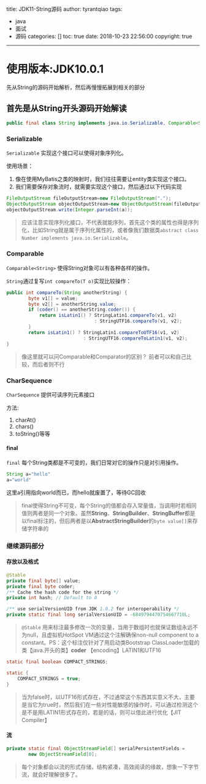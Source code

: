 title: JDK11-String源码
author: tyrantqiao
tags:
  - java
  - 面试
  - 源码
categories: []
toc: true
date: 2018-10-23 22:56:00
copyright: true
---

# 使用版本:JDK10.0.1

先从String的源码开始解析，然后再慢慢拓展到相关的部分

## 首先是从String开头源码开始解读

``` java
public final class String implements java.io.Serializable, Comparable<String>, CharSequence
```

### Serializable

`Serializable` 实现这个接口可以使得对象序列化。

使用场景：

1. 像在使用MyBatis之类的映射时，我们往往需要让entity类实现这个接口。
2. 我们需要保存对象流时，就需要实现这个接口，然后通过以下代码实现

``` java
FileOutputStream fileOutputStream=new FileOutputStream(".");
ObjectOutputStream objectOutputStream=new ObjectOutputStream(fileOutputStream);
objectOutputStream.write(Integer.parseInt(a));
```

> 应该注意实现序列化接口，不代表就能序列，首先这个类的属性也得是序列化，比如String就是属于序列化属性的，或者像我们数据类`abstract class Number implements java.io.Serializable`。

### Comparable

`Comparable<String>` 使得String对象可以有各种各样的操作。

`String`通过复写`int compareTo(T o)`实现比较操作：

``` java
public int compareTo(String anotherString) {
        byte v1[] = value;
        byte v2[] = anotherString.value;
        if (coder() == anotherString.coder()) {
            return isLatin1() ? StringLatin1.compareTo(v1, v2)
                                : StringUTF16.compareTo(v1, v2);
        }
        return isLatin1() ? StringLatin1.compareToUTF16(v1, v2)
                            : StringUTF16.compareToLatin1(v1, v2);
}
```

> 像这里就可以问Comparable和Comparator的区别？
> 前者可以和自己比较，而后者则不行

### CharSequence

`CharSequence` 提供可读序列元素接口

方法:

1. charAt()
2. chars()
3. toString()等等

#### final

`final` 每个String类都是不可变的，我们日常对它的操作只是对引用操作。

``` java
String a="hello"
a="world"
```

这里a引用指向world而已，而hello就废置了，等待GC回收
  > final使得String不可变，每个String的值都会存入常量值，当调用时若相同值则两者是同一个对象。虽然**String**、**StringBuilder**、**StringBuffer**都是以final标注的，但后两者是以**AbstractStringBuilder**的`byte value[]`来存储字符串的

### 继续源码部分

#### 存放以及格式

``` java
@Stable
private final byte[] value;
private final byte coder;
/** Cache the hash code for the string */
private int hash; // Default to 0

/** use serialVersionUID from JDK 1.0.2 for interoperability */
private static final long serialVersionUID = -6849794470754667710L;
```

> `@Stable` 用来标注最多修改一次的变量，当用于数组时也就保证数组永远不为null，且虚拟机HotSpot VM通过这个注解确保non-null component to a constant。PS：这个标注仅针对了用启动类Bootstrap ClassLoader加载的类【java.开头的类】**coder** 【encoding】LATIN1和UTF16

``` java
static final boolean COMPACT_STRINGS;

static {
    COMPACT_STRINGS = true;
}
```

> 当为false时，以UTF16形式存在，不过通常这个东西其实意义不大，主要是当它为true时，然后我们在一些对性能敏感的操作时，可以通过检测这个是不是用LATIN1形式存在的，若是的话，则可以借此进行优化【JIT Compiler】

#### 流

``` java
private static final ObjectStreamField[] serialPersistentFields =
        new ObjectStreamField[0];
```

> 每个对象都会以流的形式存储，结构紧凑，高效阅读的缘故，想象一下字节流，就会好理解很多了。